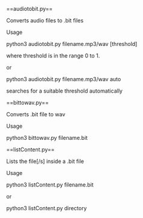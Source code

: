 ==audiotobit.py==

Converts audio files to .bit files

Usage

python3 audiotobit.py filename.mp3/wav [threshold] 

where threshold is in the range 0 to 1. 

or

python3 audiotobit.py filename.mp3/wav auto

searches for a suitable threshold automatically

==bittowav.py==

Converts .bit file to wav

Usage

python3 bittowav.py filename.bit


==listContent.py==

Lists the file[/s] inside a .bit file

Usage 

python3 listContent.py filename.bit 

or

python3 listContent.py directory



